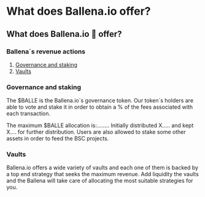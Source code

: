 # What does Ballena.io offer?

## What does Ballena.io 🐋 offer?

### Ballena´s revenue actions

1. [Governance and staking](changelinkhttps://ballena.io)
2. [Vaults](changelinkhttps://ballena.io)

### Governance and staking

The $BALLE is the Ballena.io´s governance token. Our token´s holders are able to vote and stake it in order to obtain a % of the fees associated with each transaction.

The maximum $BALLE allocation is:........ Initially distributed X..... and kept X.... for further distribution. Users are also allowed to stake some other assets in order to feed the BSC projects.

### Vaults

Ballena.io offers a wide variety of vaults and each one of them is backed by a top end strategy that seeks the maximum revenue. Add liquidity the vaults and the Ballena will take care of allocating the most suitable strategies for you.

